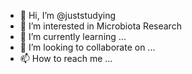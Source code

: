 - 👋 Hi, I’m @juststudying
- 👀 I’m interested in Microbiota Research
- 🌱 I’m currently learning ...
- 💞️ I’m looking to collaborate on ...
- 📫 How to reach me ...

<!---
juststudying/juststudying is a ✨ special ✨ repository because its `README.md` (this file) appears on your GitHub profile.
You can click the Preview link to take a look at your changes.
--->
